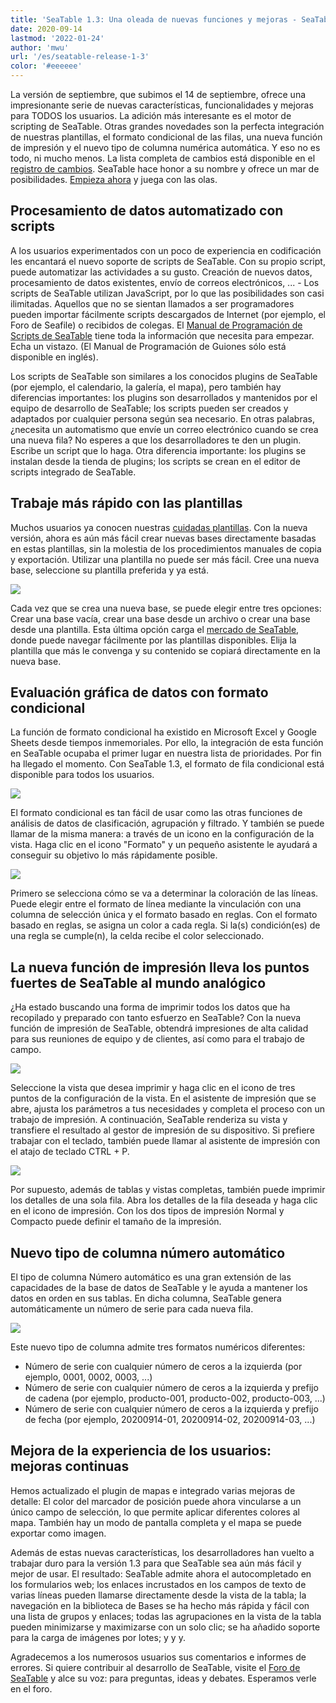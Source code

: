 ```yaml
---
title: 'SeaTable 1.3: Una oleada de nuevas funciones y mejoras - SeaTable'
date: 2020-09-14
lastmod: '2022-01-24'
author: 'mwu'
url: '/es/seatable-release-1-3'
color: '#eeeeee'
---
```


La versión de septiembre, que subimos el 14 de septiembre, ofrece una impresionante serie de nuevas características, funcionalidades y mejoras para TODOS los usuarios. La adición más interesante es el motor de scripting de SeaTable. Otras grandes novedades son la perfecta integración de nuestras plantillas, el formato condicional de las filas, una nueva función de impresión y el nuevo tipo de columna numérica automática. Y eso no es todo, ni mucho menos. La lista completa de cambios está disponible en el [registro de cambios](https://seatable.io/es/docs/changelog/version-1-3/). SeaTable hace honor a su nombre y ofrece un mar de posibilidades. [Empieza ahora](https://seatable.io/es/registrierung/) y juega con las olas.

## Procesamiento de datos automatizado con scripts

A los usuarios experimentados con un poco de experiencia en codificación les encantará el nuevo soporte de scripts de SeaTable. Con su propio script, puede automatizar las actividades a su gusto. Creación de nuevos datos, procesamiento de datos existentes, envío de correos electrónicos, ... - Los scripts de SeaTable utilizan JavaScript, por lo que las posibilidades son casi ilimitadas. Aquellos que no se sientan llamados a ser programadores pueden importar fácilmente scripts descargados de Internet (por ejemplo, el Foro de Seafile) o recibidos de colegas. El [Manual de Programación de Scripts de SeaTable](https://seatable.github.io/seatable-scripts/) tiene toda la información que necesita para empezar. Echa un vistazo. (El Manual de Programación de Guiones sólo está disponible en inglés).

Los scripts de SeaTable son similares a los conocidos plugins de SeaTable (por ejemplo, el calendario, la galería, el mapa), pero también hay diferencias importantes: los plugins son desarrollados y mantenidos por el equipo de desarrollo de SeaTable; los scripts pueden ser creados y adaptados por cualquier persona según sea necesario. En otras palabras, ¿necesita un automatismo que envíe un correo electrónico cuando se crea una nueva fila? No esperes a que los desarrolladores te den un plugin. Escribe un script que lo haga. Otra diferencia importante: los plugins se instalan desde la tienda de plugins; los scripts se crean en el editor de scripts integrado de SeaTable.

## Trabaje más rápido con las plantillas

Muchos usuarios ya conocen nuestras [cuidadas plantillas](https://seatable.io/es/docs/templates/). Con la nueva versión, ahora es aún más fácil crear nuevas bases directamente basadas en estas plantillas, sin la molestia de los procedimientos manuales de copia y exportación. Utilizar una plantilla no puede ser más fácil. Cree una nueva base, seleccione su plantilla preferida y ya está.

![](https://seatable.io/wp-content/uploads/2020/09/create-from-template.png)

Cada vez que se crea una nueva base, se puede elegir entre tres opciones: Crear una base vacía, crear una base desde un archivo o crear una base desde una plantilla. Esta última opción carga el [mercado de SeaTable](https://market.seatable.io), donde puede navegar fácilmente por las plantillas disponibles. Elija la plantilla que más le convenga y su contenido se copiará directamente en la nueva base.

## Evaluación gráfica de datos con formato condicional

La función de formato condicional ha existido en Microsoft Excel y Google Sheets desde tiempos inmemoriales. Por ello, la integración de esta función en SeaTable ocupaba el primer lugar en nuestra lista de prioridades. Por fin ha llegado el momento. Con SeaTable 1.3, el formato de fila condicional está disponible para todos los usuarios.

![](https://seatable.io/wp-content/uploads/2020/09/row-color-non-modal.png)

El formato condicional es tan fácil de usar como las otras funciones de análisis de datos de clasificación, agrupación y filtrado. Y también se puede llamar de la misma manera: a través de un icono en la configuración de la vista. Haga clic en el icono "Formato" y un pequeño asistente le ayudará a conseguir su objetivo lo más rápidamente posible.

![](https://seatable.io/wp-content/uploads/2020/09/row-color.png)

Primero se selecciona cómo se va a determinar la coloración de las líneas. Puede elegir entre el formato de línea mediante la vinculación con una columna de selección única y el formato basado en reglas. Con el formato basado en reglas, se asigna un color a cada regla. Si la(s) condición(es) de una regla se cumple(n), la celda recibe el color seleccionado.

## La nueva función de impresión lleva los puntos fuertes de SeaTable al mundo analógico

¿Ha estado buscando una forma de imprimir todos los datos que ha recopilado y preparado con tanto esfuerzo en SeaTable? Con la nueva función de impresión de SeaTable, obtendrá impresiones de alta calidad para sus reuniones de equipo y de clientes, así como para el trabajo de campo.

![](https://seatable.io/wp-content/uploads/2020/09/print-settings.png)

Seleccione la vista que desea imprimir y haga clic en el icono de tres puntos de la configuración de la vista. En el asistente de impresión que se abre, ajusta los parámetros a tus necesidades y completa el proceso con un trabajo de impresión. A continuación, SeaTable renderiza su vista y transfiere el resultado al gestor de impresión de su dispositivo. Si prefiere trabajar con el teclado, también puede llamar al asistente de impresión con el atajo de teclado CTRL + P.

![](https://seatable.io/wp-content/uploads/2020/09/compact-row-detail.png)

Por supuesto, además de tablas y vistas completas, también puede imprimir los detalles de una sola fila. Abra los detalles de la fila deseada y haga clic en el icono de impresión. Con los dos tipos de impresión Normal y Compacto puede definir el tamaño de la impresión.

## Nuevo tipo de columna número automático

El tipo de columna Número automático es una gran extensión de las capacidades de la base de datos de SeaTable y le ayuda a mantener los datos en orden en sus tablas. En dicha columna, SeaTable genera automáticamente un número de serie para cada nueva fila.

![](https://seatable.io/wp-content/uploads/2020/09/auto-number.png)

Este nuevo tipo de columna admite tres formatos numéricos diferentes:

- Número de serie con cualquier número de ceros a la izquierda (por ejemplo, 0001, 0002, 0003, ...)
- Número de serie con cualquier número de ceros a la izquierda y prefijo de cadena (por ejemplo, producto-001, producto-002, producto-003, ...)
- Número de serie con cualquier número de ceros a la izquierda y prefijo de fecha (por ejemplo, 20200914-01, 20200914-02, 20200914-03, ...)

## Mejora de la experiencia de los usuarios: mejoras continuas

Hemos actualizado el plugin de mapas e integrado varias mejoras de detalle: El color del marcador de posición puede ahora vincularse a un único campo de selección, lo que permite aplicar diferentes colores al mapa. También hay un modo de pantalla completa y el mapa se puede exportar como imagen.

Además de estas nuevas características, los desarrolladores han vuelto a trabajar duro para la versión 1.3 para que SeaTable sea aún más fácil y mejor de usar. El resultado: SeaTable admite ahora el autocompletado en los formularios web; los enlaces incrustados en los campos de texto de varias líneas pueden llamarse directamente desde la vista de la tabla; la navegación en la biblioteca de Bases se ha hecho más rápida y fácil con una lista de grupos y enlaces; todas las agrupaciones en la vista de la tabla pueden minimizarse y maximizarse con un solo clic; se ha añadido soporte para la carga de imágenes por lotes; y y y.

Agradecemos a los numerosos usuarios sus comentarios e informes de errores. Si quiere contribuir al desarrollo de SeaTable, visite el [Foro de SeaTable](https://forum.seatable.io) y alce su voz: para preguntas, ideas y debates. Esperamos verle en el foro.
